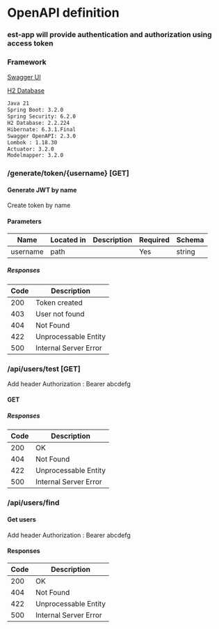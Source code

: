 # OpenAPI definition

### est-app will provide authentication and authorization using access token
### Framework 


 [Swagger UI](http://localhost:8080/app/swagger-ui/index.html)
 
 [H2 Database](http://localhost:8080/app/h2)   
 
```bash    
Java 21
Spring Boot: 3.2.0
Spring Security: 6.2.0  
H2 Database: 2.2.224
Hibernate: 6.3.1.Final
Swagger OpenAPI: 2.3.0
Lombok : 1.18.30
Actuator: 3.2.0
Modelmapper: 3.2.0 
```



### /generate/token/{username} [GET]
#### Generate JWT by name 

Create token by name

#### Parameters

|   Name   |  Located in | Description | Required | Schema |
|  ----    | ----------  | ----------- | -------- |  ----  |
| username |    path     |             |    Yes   | string |

##### Responses

| Code | Description |
| ---- | ----------- |
| 200 | Token created |
| 403 | User not found |
| 404 | Not Found |
| 422 | Unprocessable Entity |
| 500 | Internal Server Error |

### /api/users/test [GET]
Add header Authorization : Bearer abcdefg 
#### GET
##### Responses

| Code |      Description      |
| ---- |      -----------      |
| 200  |          OK           |
| 404  |       Not Found       |
| 422  |  Unprocessable Entity |
| 500  |  Internal Server Error|

### /api/users/find

#### Get users
Add header Authorization : Bearer abcdefg 
#### Responses

| Code | Description |
| ---- | ----------- |
| 200 | OK |
| 404 | Not Found |
| 422 | Unprocessable Entity |
| 500 | Internal Server Error |
